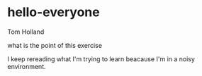 # hello-everyone
Tom Holland

what is the point of this exercise

I keep rereading what I'm trying to learn beacause I'm in a noisy environment.

